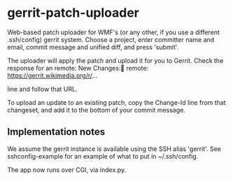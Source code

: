 gerrit-patch-uploader
=====================

Web-based patch uploader for WMF's (or any other, if you use a different .ssh/config) gerrit
system. Choose a project, enter committer name and email, commit message and unified diff, and
press 'submit'.

The uploader will apply the patch and upload it for you to Gerrit. Check the response for an 
remote: New Changes:
remote:   https://gerrit.wikimedia.org/r/...

line and follow that URL.


To upload an update to an existing patch, copy the Change-Id line from that changeset, and add it to the
bottom of your commit message.

Implementation notes
--------------------
We assume the gerrit instance is available using the SSH alias 'gerrit'. See sshconfig-example for an
example of what to put in ~/.ssh/config.

The app now runs over CGI, via index.py.

